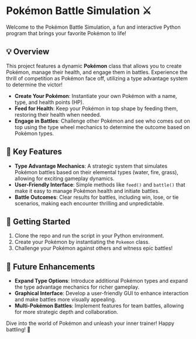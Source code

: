 # Pokémon Battle Simulation ⚔️
Welcome to the Pokémon Battle Simulation, a fun and interactive Python program that brings your favorite Pokémon to life! 

## 💡 Overview
This project features a dynamic **Pokémon** class that allows you to create Pokémon, manage their health, and engage them in battles. Experience the thrill of competition as Pokémon face off, utilizing a type advantage system to determine the victor!

- **Create Your Pokémon**: Instantiate your own Pokémon with a name, type, and health points (HP).
- **Feed for Health**: Keep your Pokémon in top shape by feeding them, restoring their health when needed.
- **Engage in Battles**: Challenge other Pokémon and see who comes out on top using the type wheel mechanics to determine the outcome based on Pokémon types.

## 🌟 Key Features
- **Type Advantage Mechanics**: A strategic system that simulates Pokémon battles based on their elemental types (water, fire, grass), allowing for exciting gameplay dynamics.
- **User-Friendly Interface**: Simple methods like `feed()` and `battle()` that make it easy to manage Pokémon health and initiate battles.
- **Battle Outcomes**: Clear results for battles, including win, lose, or tie scenarios, making each encounter thrilling and unpredictable.

## 🐉 Getting Started
1. Clone the repo and run the script in your Python environment.
2. Create your Pokémon by instantiating the `Pokemon` class.
3. Challenge your Pokémon against others and witness epic battles!

## 🔄 Future Enhancements
- **Expand Type Options**: Introduce additional Pokémon types and expand the type advantage mechanics for richer gameplay.
- **Graphical Interface**: Develop a user-friendly GUI to enhance interaction and make battles more visually appealing.
- **Multi-Pokémon Battles**: Implement features for team battles, allowing for more strategic depth and collaboration.

Dive into the world of Pokémon and unleash your inner trainer! Happy battling! 🚀
